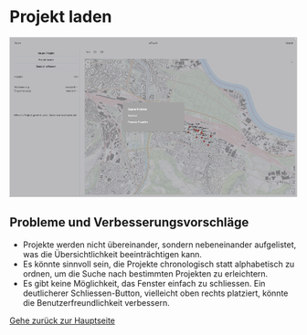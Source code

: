 # Projekt laden

![Projekt laden](screenshots/load_project.png)

## Probleme und Verbesserungsvorschläge

- Projekte werden nicht übereinander, sondern nebeneinander aufgelistet, was die Übersichtlichkeit beeinträchtigen kann.
- Es könnte sinnvoll sein, die Projekte chronologisch statt alphabetisch zu ordnen, um die Suche nach bestimmten Projekten zu erleichtern.
- Es gibt keine Möglichkeit, das Fenster einfach zu schliessen. Ein deutlicherer Schliessen-Button, vielleicht oben rechts platziert, könnte die Benutzerfreundlichkeit verbessern.

[Gehe zurück zur Hauptseite](index.md)
